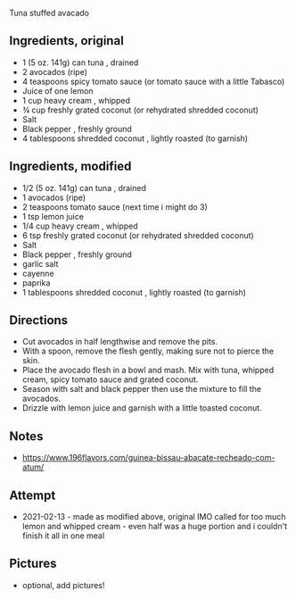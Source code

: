 Tuna stuffed avacado

## Ingredients, original
* 1 (5 oz. 141g) can tuna , drained
* 2 avocados (ripe)
* 4 teaspoons spicy tomato sauce (or tomato sauce with a little Tabasco)
* Juice of one lemon
* 1 cup heavy cream , whipped
* ¾ cup freshly grated coconut (or rehydrated shredded coconut)
* Salt
* Black pepper , freshly ground
* 4 tablespoons shredded coconut , lightly roasted (to garnish)

## Ingredients, modified
* 1/2 (5 oz. 141g) can tuna , drained
* 1 avocados (ripe)
* 2 teaspoons tomato sauce (next time i might do 3)
* 1 tsp lemon juice
* 1/4 cup heavy cream , whipped
* 6 tsp freshly grated coconut (or rehydrated shredded coconut)
* Salt
* Black pepper , freshly ground
* garlic salt
* cayenne
* paprika
* 1 tablespoons shredded coconut , lightly roasted (to garnish)

## Directions
* Cut avocados in half lengthwise and remove the pits.
* With a spoon, remove the flesh gently, making sure not to pierce the skin.
* Place the avocado flesh in a bowl and mash. Mix with tuna, whipped cream, spicy tomato sauce and grated coconut.
* Season with salt and black pepper then use the mixture to fill the avocados.
* Drizzle with lemon juice and garnish with a little toasted coconut.

## Notes
* https://www.196flavors.com/guinea-bissau-abacate-recheado-com-atum/

## Attempt
* 2021-02-13 - made as modified above, original IMO called for too much lemon and whipped cream - even half was a huge portion and i couldn't finish it all in one meal

## Pictures
* optional, add pictures!
